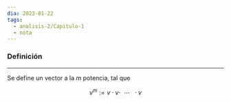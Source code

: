 ```yaml
---
dia: 2023-01-22
tags:
  - analisis-2/Capitulo-1
  - nota
---
```

### Definición
---
Se define un vector a la $m$ potencia, tal que 

$$v^m := v \cdot v \cdot ~~ \cdots ~~ \cdot v$$
